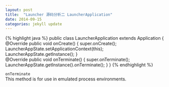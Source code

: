 ```yaml
---
layout: post
title:  "Launcher 源码分析二 LauncherApplication"
date: 2014-09-15
categories: jekyll update
---
```


{% highlight java %}
public class LauncherApplication extends Application {
    @Override
    public void onCreate() {
        super.onCreate();
        LauncherAppState.setApplicationContext(this);
        LauncherAppState.getInstance();
    }    
    @Override
    public void onTerminate() {
        super.onTerminate();
        LauncherAppState.getInstance().onTerminate();
    }
}
{% endhighlight %}

`onTerminate`  
This method is for use in emulated process environments.
